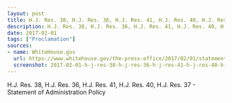 ```yaml
---
layout: post
title: H.J. Res. 38, H.J. Res. 36, H.J. Res. 41, H.J. Res. 40, H.J. Res. 37
description: H.J. Res. 38, H.J. Res. 36, H.J. Res. 41, H.J. Res. 40, H.J. Res. 37 - Statement of Administration Policy
date: 2017-02-01
tags: ["Proclamation"]
sources: 
- name: WhiteHouse.gov
  url: https://www.whitehouse.gov/the-press-office/2017/02/01/statement-administration-policy
  screenshot: 2017-02-01-h-j-res-38-h-j-res-36-h-j-res-41-h-j-res-40-h-j-res-37.png
---
```

H.J. Res. 38, H.J. Res. 36, H.J. Res. 41, H.J. Res. 40, H.J. Res. 37 - Statement of Administration Policy